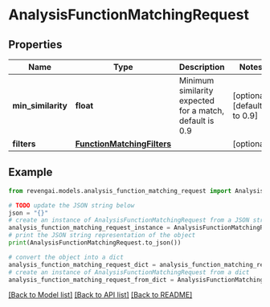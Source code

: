 # AnalysisFunctionMatchingRequest


## Properties

Name | Type | Description | Notes
------------ | ------------- | ------------- | -------------
**min_similarity** | **float** | Minimum similarity expected for a match, default is 0.9 | [optional] [default to 0.9]
**filters** | [**FunctionMatchingFilters**](FunctionMatchingFilters.md) |  | [optional] 

## Example

```python
from revengai.models.analysis_function_matching_request import AnalysisFunctionMatchingRequest

# TODO update the JSON string below
json = "{}"
# create an instance of AnalysisFunctionMatchingRequest from a JSON string
analysis_function_matching_request_instance = AnalysisFunctionMatchingRequest.from_json(json)
# print the JSON string representation of the object
print(AnalysisFunctionMatchingRequest.to_json())

# convert the object into a dict
analysis_function_matching_request_dict = analysis_function_matching_request_instance.to_dict()
# create an instance of AnalysisFunctionMatchingRequest from a dict
analysis_function_matching_request_from_dict = AnalysisFunctionMatchingRequest.from_dict(analysis_function_matching_request_dict)
```
[[Back to Model list]](../README.md#documentation-for-models) [[Back to API list]](../README.md#documentation-for-api-endpoints) [[Back to README]](../README.md)


